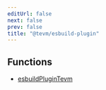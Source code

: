 ```yaml
---
editUrl: false
next: false
prev: false
title: "@tevm/esbuild-plugin"
---
```


## Functions

- [esbuildPluginTevm](/reference/tevm/esbuild-plugin/functions/esbuildplugintevm/)
